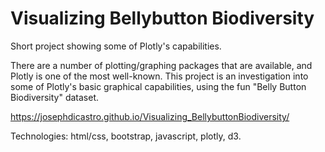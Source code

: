 # Visualizing Bellybutton Biodiversity
Short project showing some of Plotly's capabilities.

There are a number of plotting/graphing packages that are available, and Plotly is one of the most well-known. This project is an investigation into some of Plotly's basic graphical capabilities, using the fun "Belly Button Biodiversity" dataset. 

https://josephdicastro.github.io/Visualizing_BellybuttonBiodiversity/

Technologies: html/css, bootstrap, javascript, plotly, d3.
